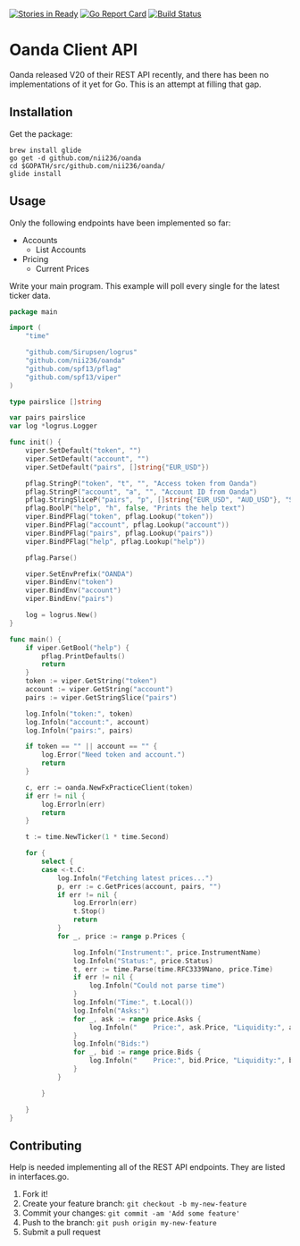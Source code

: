 [![Stories in Ready](https://badge.waffle.io/nii236/oanda.png?label=ready&title=Ready)](http://waffle.io/nii236/oanda)
[![Go Report Card](https://goreportcard.com/badge/github.com/nii236/oanda)](https://goreportcard.com/report/github.com/nii236/oanda)
[![Build Status](https://travis-ci.org/nii236/oanda.svg?branch=develop)](https://travis-ci.org/nii236/oanda)

# Oanda Client API
Oanda released V20 of their REST API recently, and there has been no implementations of it yet for Go. This is an attempt at filling that gap.

## Installation
Get the package:
```
brew install glide
go get -d github.com/nii236/oanda
cd $GOPATH/src/github.com/nii236/oanda/
glide install
```

## Usage
Only the following endpoints have been implemented so far:

- Accounts
	- List Accounts
- Pricing
	- Current Prices


Write your main program. This example will poll every single for the latest ticker data.

```go
package main

import (
	"time"

	"github.com/Sirupsen/logrus"
	"github.com/nii236/oanda"
	"github.com/spf13/pflag"
	"github.com/spf13/viper"
)

type pairslice []string

var pairs pairslice
var log *logrus.Logger

func init() {
	viper.SetDefault("token", "")
	viper.SetDefault("account", "")
	viper.SetDefault("pairs", []string{"EUR_USD"})

	pflag.StringP("token", "t", "", "Access token from Oanda")
	pflag.StringP("account", "a", "", "Account ID from Oanda")
	pflag.StringSliceP("pairs", "p", []string{"EUR_USD", "AUD_USD"}, "Slice of pairs to subscribe")
	pflag.BoolP("help", "h", false, "Prints the help text")
	viper.BindPFlag("token", pflag.Lookup("token"))
	viper.BindPFlag("account", pflag.Lookup("account"))
	viper.BindPFlag("pairs", pflag.Lookup("pairs"))
	viper.BindPFlag("help", pflag.Lookup("help"))

	pflag.Parse()

	viper.SetEnvPrefix("OANDA")
	viper.BindEnv("token")
	viper.BindEnv("account")
	viper.BindEnv("pairs")

	log = logrus.New()
}

func main() {
	if viper.GetBool("help") {
		pflag.PrintDefaults()
		return
	}
	token := viper.GetString("token")
	account := viper.GetString("account")
	pairs := viper.GetStringSlice("pairs")

	log.Infoln("token:", token)
	log.Infoln("account:", account)
	log.Infoln("pairs:", pairs)

	if token == "" || account == "" {
		log.Error("Need token and account.")
		return
	}

	c, err := oanda.NewFxPracticeClient(token)
	if err != nil {
		log.Errorln(err)
		return
	}

	t := time.NewTicker(1 * time.Second)

	for {
		select {
		case <-t.C:
			log.Infoln("Fetching latest prices...")
			p, err := c.GetPrices(account, pairs, "")
			if err != nil {
				log.Errorln(err)
				t.Stop()
				return
			}
			for _, price := range p.Prices {

				log.Infoln("Instrument:", price.InstrumentName)
				log.Infoln("Status:", price.Status)
				t, err := time.Parse(time.RFC3339Nano, price.Time)
				if err != nil {
					log.Infoln("Could not parse time")
				}
				log.Infoln("Time:", t.Local())
				log.Infoln("Asks:")
				for _, ask := range price.Asks {
					log.Infoln("	Price:", ask.Price, "Liquidity:", ask.Liquidity)
				}
				log.Infoln("Bids:")
				for _, bid := range price.Bids {
					log.Infoln("	Price:", bid.Price, "Liquidity:", bid.Liquidity)
				}
			}

		}

	}
}

```
## Contributing
Help is needed implementing all of the REST API endpoints. They are listed in interfaces.go.

1. Fork it!
2. Create your feature branch: `git checkout -b my-new-feature`
3. Commit your changes: `git commit -am 'Add some feature'`
4. Push to the branch: `git push origin my-new-feature`
5. Submit a pull request
